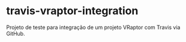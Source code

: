 travis-vraptor-integration
==========================

Projeto de teste para integração de um projeto VRaptor com Travis via GitHub.
